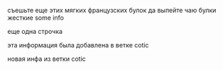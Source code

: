 съешьте еще этих мягких французских булок да выпейте чаю
булки жесткие
some info

еще одна строчка

эта информация была добавлена в ветке cotic

новая инфа из ветки cotic